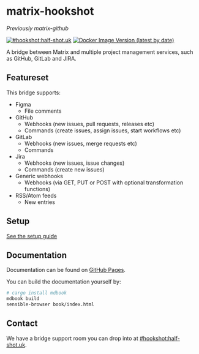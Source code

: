 matrix-hookshot
===============

*Previously matrix-github*

[![#hookshot:half-shot.uk](https://img.shields.io/matrix/hookshot:half-shot.uk.svg?server_fqdn=chaotic.half-shot.uk&label=%23hookshot:half-shot.uk&logo=matrix)](https://matrix.to/#/#hookshot:half-shot.uk)
[![Docker Image Version (latest by date)](https://img.shields.io/docker/v/halfshot/matrix-hookshot?sort=semver)](https://hub.docker.com/r/halfshot/matrix-hookshot)

A bridge between Matrix and multiple project management services, such as GitHub, GitLab and JIRA.

## Featureset

This bridge supports:
- Figma
  - File comments
- GitHub
  - Webhooks (new issues, pull requests, releases etc)
  - Commands (create issues, assign issues, start workflows etc)
- GitLab
  - Webhooks (new issues, merge requests etc)
  - Commands
- Jira
  - Webhooks (new issues, issue changes)
  - Commands (create new issues)
- Generic webhooks
  - Webhooks (via GET, PUT or POST with optional transformation functions)
- RSS/Atom feeds
  - New entries

## Setup

[See the setup guide](https://matrix-org.github.io/matrix-hookshot/latest/setup.html)

## Documentation

Documentation can be found on [GitHub Pages](https://matrix-org.github.io/matrix-hookshot).

You can build the documentation yourself by:
```sh
# cargo install mdbook
mdbook build
sensible-browser book/index.html
```

## Contact

We have a bridge support room you can drop into at [#hookshot:half-shot.uk](https://matrix.to/#/#hookshot:half-shot.uk).
